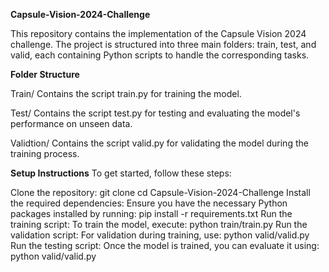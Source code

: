 **Capsule-Vision-2024-Challenge**

This repository contains the implementation of the Capsule Vision 2024 challenge. The project is structured into three main folders: train, test, and valid, each containing Python scripts to handle the corresponding tasks.

**Folder Structure**

Train/
Contains the script train.py for training the model.

Test/
Contains the script test.py for testing and evaluating the model's performance on unseen data.

Validtion/
Contains the script valid.py for validating the model during the training process.

**Setup Instructions**
To get started, follow these steps:

Clone the repository:
git clone 
cd Capsule-Vision-2024-Challenge
Install the required dependencies: Ensure you have the necessary Python packages installed by running:
pip install -r requirements.txt
Run the training script: To train the model, execute:
python train/train.py
Run the validation script: For validation during training, use:
python valid/valid.py
Run the testing script: Once the model is trained, you can evaluate it using:
python valid/valid.py

